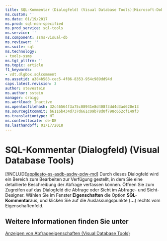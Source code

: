 ```yaml
---
title: SQL-Kommentar (Dialogfeld) (Visual Database Tools)|Microsoft-Dokumente
ms.custom: ''
ms.date: 01/19/2017
ms.prod: sql-non-specified
ms.prod_service: sql-tools
ms.service: ''
ms.component: ssms-visual-db
ms.reviewer: ''
ms.suite: sql
ms.technology:
- tools-ssms
ms.tgt_pltfrm: ''
ms.topic: article
f1_keywords:
- vdt.dlgbox.sqlcomment
ms.assetid: a384b583-cec5-4f86-8353-954c989dd94d
caps.latest.revision: 3
author: stevestein
ms.author: sstein
manager: craigg
ms.workload: Inactive
ms.openlocfilehash: 32c46564f3a75c08941e8d408f3dd4d3ad620e13
ms.sourcegitcommit: b6116b434d737d661c09b78d0f798c652cf149f3
ms.translationtype: HT
ms.contentlocale: de-DE
ms.lasthandoff: 01/17/2018
---
```

# <a name="sql-comment-dialog-box-visual-database-tools"></a>SQL-Kommentar (Dialogfeld) (Visual Database Tools)
[!INCLUDE[appliesto-ss-asdb-asdw-pdw-md](../../includes/appliesto-ss-asdb-asdw-pdw-md.md)] Durch dieses Dialogfeld wird ein Bereich zum Bearbeiten zur Verfügung gestellt, in dem Sie eine detaillierte Beschreibung der Abfrage verfassen können. Öffnen Sie zum Zugreifen auf das Dialogfeld die Abfrage oder Sicht im Abfrage- und Sicht-Designer. Wählen Sie im Fenster **Eigenschaften** die Option **SQL-Kommentar**aus, und klicken Sie auf die Auslassungspunkte (**…**) rechts vom Eigenschaftenfeld.  
  
## <a name="see-also"></a>Weitere Informationen finden Sie unter  
[Anzeigen von Abfrageeigenschaften &#40;Visual Database Tools&#41;](../../ssms/visual-db-tools/show-query-properties-visual-database-tools.md)  
  
